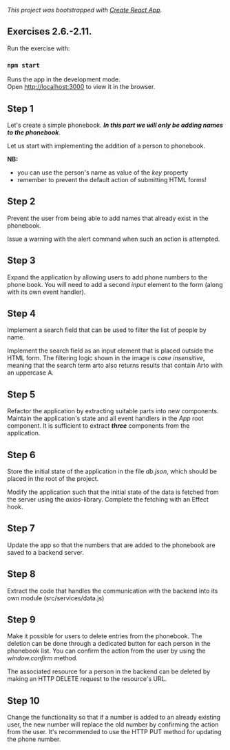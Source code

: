 _This project was bootstrapped with [Create React App](https://github.com/facebook/create-react-app)._

## Exercises 2.6.-2.11.

Run the exercise with:

### `npm start`

Runs the app in the development mode.<br />
Open [http://localhost:3000](http://localhost:3000) to view it in the browser.

## Step 1

Let's create a simple phonebook. **_In this part we will only be adding names to the phonebook_**.

Let us start with implementing the addition of a person to phonebook.

**NB:**

- you can use the person's name as value of the _key_ property
- remember to prevent the default action of submitting HTML forms!

## Step 2

Prevent the user from being able to add names that already exist in the phonebook.

Issue a warning with the alert command when such an action is attempted.

## Step 3

Expand the application by allowing users to add phone numbers to the phone book. You will need to add a second _input_ element to the form (along with its own event handler).

## Step 4

Implement a search field that can be used to filter the list of people by name.

Implement the search field as an input element that is placed outside the HTML form. The filtering logic shown in the image is _case insensitive_, meaning that the search term arto also returns results that contain Arto with an uppercase A.

## Step 5

Refactor the application by extracting suitable parts into new components. Maintain the application's state and all event handlers in the _App_ root component. It is sufficient to extract **_three_** components from the application.

## Step 6

Store the initial state of the application in the file _db.json_, which should be placed in the root of the project.

Modify the application such that the initial state of the data is fetched from the server using the _axios_-library. Complete the fetching with an Effect hook.

## Step 7

Update the app so that the numbers that are added to the phonebook are saved to a backend server.

## Step 8

Extract the code that handles the communication with the backend into its own module (src/services/data.js)

## Step 9

Make it possible for users to delete entries from the phonebook. The deletion can be done through a dedicated button for each person in the phonebook list. You can confirm the action from the user by using the _window.confirm_ method.

The associated resource for a person in the backend can be deleted by making an HTTP DELETE request to the resource's URL.

## Step 10

Change the functionality so that if a number is added to an already existing user, the new number will replace the old number by confirming the action from the user. It's recommended to use the HTTP PUT method for updating the phone number.
